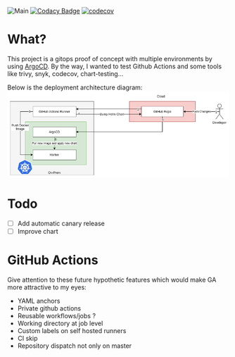 ![Main](https://github.com/Nomost80/gitops-argocd-poc/workflows/Main/badge.svg) [![Codacy Badge](https://api.codacy.com/project/badge/Grade/6030ec098dce4363bfb9c969044cd4de)](https://www.codacy.com/manual/Nomost80/gitops-argocd-poc?utm_source=github.com&amp;utm_medium=referral&amp;utm_content=Nomost80/gitops-argocd-poc&amp;utm_campaign=Badge_Grade) [![codecov](https://codecov.io/gh/Nomost80/gitops-argocd-poc/branch/master/graph/badge.svg)](https://codecov.io/gh/Nomost80/gitops-argocd-poc)

# What?
This project is a gitops proof of concept with multiple environments by using [ArgoCD](https://github.com/argoproj/argo-cd). 
By the way, I wanted to test Github Actions and some tools like trivy, snyk, codecov, chart-testing...

Below is the deployment architecture diagram:
![Architecture](./resources/gitops-poc.png)

# Todo
- [ ] Add automatic canary release
- [ ] Improve chart

# GitHub Actions
Give attention to these future hypothetic features which would make GA more attractive to my eyes:
* YAML anchors
* Private github actions
* Reusable workflows/jobs ?
* Working directory at job level
* Custom labels on self hosted runners
* CI skip
* Repository dispatch not only on master